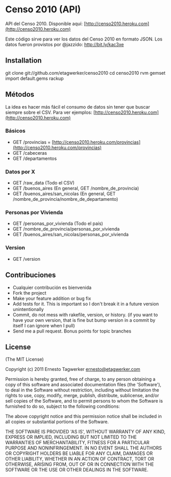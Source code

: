 # Censo 2010 (API)

API del Censo 2010. Disponible aquí: [http://censo2010.heroku.com](http://censo2010.heroku.com)

Este código sirve para ver los datos del Censo 2010 en formato JSON. Los datos fueron provistos por @jazzido: http://bit.ly/kac3xe

## Installation

git clone git://github.com/etagwerker/censo2010
cd censo2010
rvm gemset import default.gems
rackup

## Métodos

La idea es hacer más fácil el consumo de datos sin tener que buscar siempre sobre el CSV. Para ver ejemplos: [http://censo2010.heroku.com](http://censo2010.heroku.com)

### Básicos

* GET /provincias = [http://censo2010.heroku.com/provincias](http://censo2010.heroku.com/provincias)
* GET /cabeceras
* GET /departamentos

### Datos por X

* GET /raw_data (Todo el CSV) 
* GET /buenos_aires (En general, GET /nombre_de_provincia)
* GET /buenos_aires/san_nicolas (En general, GET /nombre_de_provincia/nombre_de_departamento)

### Personas por Vivienda

* GET /personas_por_vivienda (Todo el país)
* GET /nombre_de_provincia/personas_por_vivienda
* GET /buenos_aires/san_nicolas/personas_por_vivienda

### Version

* GET /version

## Contribuciones
 
* Cualquier contribución es bienvenida
* Fork the project
* Make your feature addition or bug fix
* Add tests for it. This is important so I don't break it in a
  future version unintentionally
* Commit, do not mess with rakefile, version, or history.
  (if you want to have your own version, that is fine but
   bump version in a commit by itself I can ignore when I pull)
* Send me a pull request. Bonus points for topic branches

## License


(The MIT License)

Copyright (c) 2011 Ernesto Tagwerker <ernesto@etagwerker.com>

Permission is hereby granted, free of charge, to any person obtaining
a copy of this software and associated documentation files (the
'Software'), to deal in the Software without restriction, including
without limitation the rights to use, copy, modify, merge, publish,
distribute, sublicense, and/or sell copies of the Software, and to
permit persons to whom the Software is furnished to do so, subject to
the following conditions:

The above copyright notice and this permission notice shall be
included in all copies or substantial portions of the Software.

THE SOFTWARE IS PROVIDED 'AS IS', WITHOUT WARRANTY OF ANY KIND,
EXPRESS OR IMPLIED, INCLUDING BUT NOT LIMITED TO THE WARRANTIES OF
MERCHANTABILITY, FITNESS FOR A PARTICULAR PURPOSE AND NONINFRINGEMENT.
IN NO EVENT SHALL THE AUTHORS OR COPYRIGHT HOLDERS BE LIABLE FOR ANY
CLAIM, DAMAGES OR OTHER LIABILITY, WHETHER IN AN ACTION OF CONTRACT,
TORT OR OTHERWISE, ARISING FROM, OUT OF OR IN CONNECTION WITH THE
SOFTWARE OR THE USE OR OTHER DEALINGS IN THE SOFTWARE.